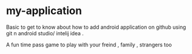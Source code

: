 # my-application
Basic to get to know about how to add android application on github using git n android studio/ intelij idea .

A fun time pass game to play with your freind , family , strangers too
